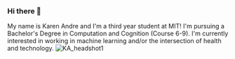 ### Hi there 👋

<!--
**klandre01/klandre01** is a ✨ _special_ ✨ repository because its `README.md` (this file) appears on your GitHub profile.

Here are some ideas to get you started:

- 🔭 I’m currently working on ...
- 🌱 I’m currently learning ...
- 👯 I’m looking to collaborate on ...
- 🤔 I’m looking for help with ...
- 💬 Ask me about ...
- 📫 How to reach me: ...
- 😄 Pronouns: ...
- ⚡ Fun fact: ...
-->
My name is Karen Andre and I'm a third year student at MIT! I'm pursuing a Bachelor's Degree in Computation and Cognition (Course 6-9). I'm currently interested in working in machine learning and/or the intersection of health and technology.
![KA_headshot1](https://github.com/klandre01/klandre01/assets/53194023/31d39f4c-3e50-47f8-92e6-e164e450ac1b)

